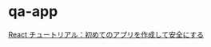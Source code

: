 # qa-app
[React チュートリアル：初めてのアプリを作成して安全にする](https://auth0.com/blog/jp-react-tutorial-building-and-securing-your-first-app/)
